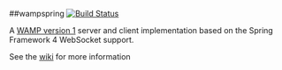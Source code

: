 ##wampspring 
[![Build Status](https://api.travis-ci.org/ralscha/wampspring.png)](http://travis-ci.org/ralscha/wampspring)


A [WAMP version 1](http://wamp.ws/spec/wamp1/) server and client implementation based on the Spring Framework 4 WebSocket support.

See the [wiki](https://github.com/ralscha/wampspring/wiki) for more information
